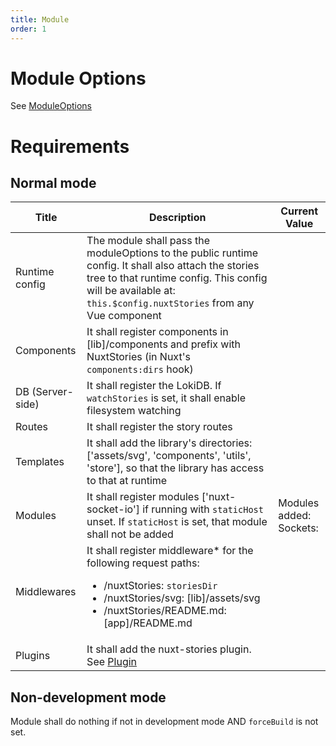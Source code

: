 ```yaml
---
title: Module
order: 1
---
```


# Module Options

See [ModuleOptions](/stories/en/Documentation/Configuration#module-options)

# Requirements

## Normal mode

| Title | Description | Current Value |
| --- | --- | --- |
| Runtime config | The module shall pass the moduleOptions to the public runtime config. It shall also attach the stories tree to that runtime config. This config will be available at: `this.$config.nuxtStories` from any Vue component | <json :data="$config.nuxtStories" :deep="1" /> |
| Components | It shall register components in [lib]/components and prefix with NuxtStories (in Nuxt's `components:dirs` hook) | <json :data="componentNames('NuxtStories').sort()" />  |
| DB (Server-side) | It shall register the LokiDB. If `watchStories` is set, it shall enable filesystem watching | |
| Routes | It shall register the story routes | <json :data="$config.nuxtStories.routes" /> 
| Templates | It shall add the library's directories: ['assets/svg', 'components', 'utils', 'store'], so that the library has access to that at runtime | |
| Modules | It shall register modules ['nuxt-socket-io'] if running with `staticHost` unset. If `staticHost` is set, that module shall not be added | Modules added: <json :data="$config.nuxtStories.modulesAdded" /><br/>Sockets: <json  :data="$config.nuxtSocketIO" /> |
| Middlewares | It shall register middleware* for the following request paths: <ul><li>/nuxtStories: `storiesDir` </li><li>/nuxtStories/svg: [lib]/assets/svg</li><li>/nuxtStories/README.md: [app]/README.md </li> </ul> | <json :data="$config.nuxtStories.middlewares" /> |
| Plugins | It shall add the nuxt-stories plugin. See [Plugin](./Plugin) | <json :data="$config.nuxtStories.plugins" /> | 

## Non-development mode

Module shall do nothing if not in development mode AND `forceBuild` is not set.

 